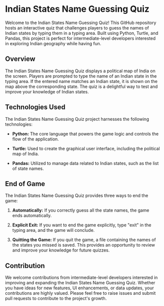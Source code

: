 # Indian States Name Guessing Quiz

Welcome to the Indian States Name Guessing Quiz! This GitHub repository hosts an interactive quiz that challenges players to guess the names of Indian states by typing them in a typing area. Built using Python, Turtle, and Pandas, this project is perfect for intermediate-level developers interested in exploring Indian geography while having fun.

## Overview

The Indian States Name Guessing Quiz displays a political map of India on the screen. Players are prompted to type the name of an Indian state in the typing area. If the entered name matches an Indian state, it is shown on the map above the corresponding state. The quiz is a delightful way to test and improve your knowledge of Indian states.

## Technologies Used

The Indian States Name Guessing Quiz project harnesses the following technologies:

- **Python:** The core language that powers the game logic and controls the flow of the application.

- **Turtle:** Used to create the graphical user interface, including the political map of India.

- **Pandas:** Utilized to manage data related to Indian states, such as the list of state names.

## End of Game

The Indian States Name Guessing Quiz provides three ways to end the game:

1. **Automatically:** If you correctly guess all the state names, the game ends automatically.

2. **Explicit Exit:** If you want to end the game explicitly, type "exit" in the typing area, and the game will conclude.

3. **Quitting the Game:** If you quit the game, a file containing the names of the states you missed is saved. This provides an opportunity to review and improve your knowledge for future quizzes.

## Contribution

We welcome contributions from intermediate-level developers interested in improving and expanding the Indian States Name Guessing Quiz. Whether you have ideas for new features, UI enhancements, or data updates, your contributions are highly valued. Please feel free to raise issues and submit pull requests to contribute to the project's growth.

